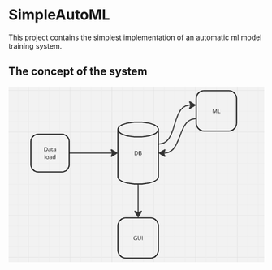 # SimpleAutoML
This project contains the simplest implementation of an automatic ml model training system.  
## The concept of the system
![](image.png)

